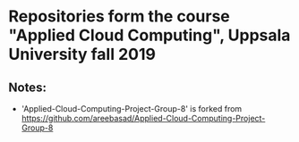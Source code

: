 # Repositories form the course "Applied Cloud Computing", Uppsala University fall 2019

## Notes:
   - 'Applied-Cloud-Computing-Project-Group-8' is forked from https://github.com/areebasad/Applied-Cloud-Computing-Project-Group-8